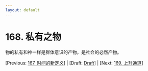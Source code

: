 ```yaml
---
layout: default
---
```

# 168. 私有之物

物的私有和神一样是群体意识的产物，是社会的必然产物。

[Previous: [167. 时间的新定义](167.md)] | [Draft: [Draft](../Draft.md)] | [Next: [169. 上升通道](169.md)]
